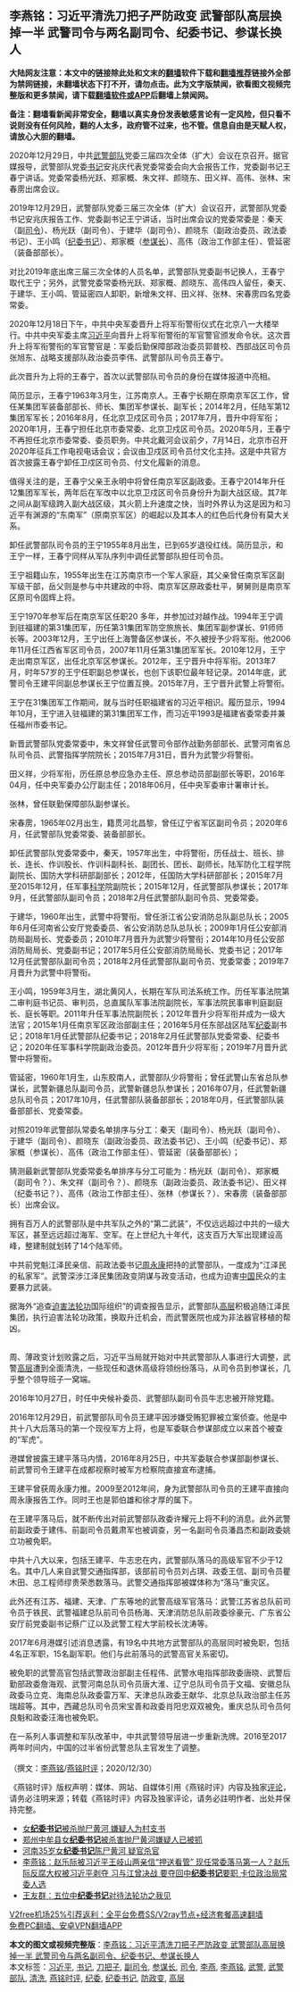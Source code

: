  <h2>李燕铭：习近平清洗刀把子严防政变 武警部队高层换掉一半 武警司令与两名副司令、纪委书记、参谋长换人</h2> <p class="notice"><b>大陆网友注意：本文中的链接除此处和文末的<a href="https://github.com/bannedbook/fanqiang" >翻墙</a>软件下载和<a href="https://github.com/killgcd/justmysocks/blob/master/README.md">翻墙推荐</a>链接外全部为禁网链接，未翻墙状态下打不开，请勿点击。此为文字版禁闻，欲看图文视频完整版和更多禁闻，请下载<a href="https://github.com/bannedbook/fanqiang">翻墙软件或APP</a>后翻墙上禁闻网。</p><p>备注：翻墙看新闻非常安全，翻墙以真实身份发表敏感言论有一定风险，但只看不说则没有任何风险，翻的人太多，政府管不过来，也不管。信息自由是天赋人权，请放心大胆的翻墙。</b></p>  <div class="entry">  <p></p> <p>2020年12月29日&#65292;中共<a href="https://www.bannedbook.org/bnews/tag/%E6%AD%A6%E8%AD%A6%E9%83%A8%E9%98%9F/" class="st_tag internal_tag" rel="tag" title="标签 武警部队 下的日志">武警部队</a>党委三届四次全体&#65288;扩大&#65289;会议在京召开&#12290;据官媒报导&#65292;武警部队党委<a href="https://www.bannedbook.org/bnews/tag/%e4%b9%a6%e8%ae%b0/" class="st_tag internal_tag" rel="tag" title="标签 书记 下的日志">书记</a>安兆庆代表党委常委会向大会报告工作&#65292;党委副书记王春宁讲话&#12290;党委常委杨光跃&#12289;郑家概&#12289;朱文祥&#12289;颜晓东&#12289;田义祥&#12289;高伟&#12289;张林&#12289;宋春雳出席会议&#12290;</p> <p>   2019年12月29日&#65292;武警部队党委三届三次全体&#65288;扩大&#65289;会议召开&#65292;武警部队党委书记安兆庆报告工作&#12289;党委副书记王宁讲话&#65292;当时出席会议的党委常委是&#65306;秦天&#65288;副<a href="https://www.bannedbook.org/bnews/tag/%E5%8F%B8%E4%BB%A4/" class="st_tag internal_tag" rel="tag" title="标签 司令 下的日志">司令</a>&#65289;&#12289;杨光跃&#65288;副司令&#65289;&#12289;于建华&#65288;副司令&#65289;&#12289;颜晓东&#65288;副政治委员&#12289;政法委书记&#65289;&#12289;王小鸣&#65288;<a href="https://www.bannedbook.org/bnews/tag/%e7%ba%aa%e5%a7%94%e4%b9%a6%e8%ae%b0/" class="st_tag internal_tag" rel="tag" title="标签 纪委书记 下的日志">纪委书记</a>&#65289;&#12289;郑家概&#65288;<a href="https://www.bannedbook.org/bnews/tag/%E5%8F%82%E8%B0%8B%E9%95%BF/" class="st_tag internal_tag" rel="tag" title="标签 参谋长 下的日志">参谋长</a>&#65289;&#12289;高伟&#65288;政治工作部主任&#65289;&#12289;管延密&#65288;装备部部长&#65289;&#12290;</p> <p>对比2019年底出席三届三次全体的人员名单&#65292;武警部队党委副书记换人&#65292;王春宁取代王宁&#65307;另外&#65292;武警党委常委杨光跃&#12289;郑家概&#12289;颜晓东&#12289;高伟四人留任&#65292;秦天&#12289;于建华&#12289;王小鸣&#12289;管延密四人卸职&#65292;新增朱文祥&#12289;田义祥&#12289;张林&#12289;宋春雳四名党委常委&#12290;</p> <p>2020年12月18日下午&#65292;中共中央军委晋升上将军衔警衔仪式在北京八一大楼举行&#12290;中共中央军委主席<a href="https://www.bannedbook.org/bnews/tag/%e4%b9%a0%e8%bf%91%e5%b9%b3/" class="st_tag internal_tag" rel="tag" title="标签 习近平 下的日志">习近平</a>向晋升上将军衔警衔的军官警官颁发命令状&#12290;这次晋升上将军衔警衔的军官警官是&#65306;军委后勤保障部政治委员郭普校&#12289;西部战区司令员张旭东&#12289;战略支援部队政治委员李伟&#12289;武警部队司令员王春宁&#12290;</p> <p>此次晋升为上将的王春宁&#65292;首次以武警部队司令员的身份在媒体报道中亮相&#12290;</p> <p>   简历显示&#65292;王春宁1963年3月生&#65292;江苏南京人&#12290;王春宁长期在原南京军区工作&#65292;曾任某集团军装备部部长&#12289;师长&#12289;集团军参谋长&#12289;副军长&#65307;2014年2月&#65292;任陆军第12集团军军长&#65307;2016年8月&#65292;任北京卫戍区司令员&#65307;2017年7月&#65292;晋升中将军衔&#65307;2020年1月&#65292;王春宁担任北京市委常委&#12289;北京卫戍区司令员&#12290;2020年5月&#65292;王春宁不再担任北京市委常委&#12289;委员职务&#12290;中共北戴河会议前夕&#65292;7月14日&#65292;北京市召开2020年征兵工作电视电话会议&#65307;会议由卫戍区司令员付文化主持&#12290;这是中共官方首次披露王春宁卸任卫戍区司令员&#12289;付文化履新的消息&#12290;</p> <p>值得关注的是&#65292;王春宁父亲王永明中将曾任南京军区副政委&#12290;王春宁2014年升任12集团军军长&#65292;两年后在军改中以北京卫戍区司令员身份升为副大战区级&#12290;其7年之间从副军级跨入副大战区级&#65292;其火箭上升速度之快&#65292;当时外界认为这是因为和习近平有渊源的&#8220;东南军&#8221;&#65288;原南京军区&#65289;的崛起以及其本人的红色后代身份有莫大关系&#12290; </p> <p>   卸任武警部队司令员的王宁1955年8月出生&#65292;已到65岁退役红线&#12290;简历显示&#65292;和王宁一样&#65292;王春宁同样从军队序列中调任武警部队担任司令员&#12290;</p>  <p>王宁祖籍山东&#65292;1955年出生在江苏南京市一个军人家庭&#65292;其父亲曾任南京军区副军级干部&#65292;岳父则是参与中共建政的中将&#12289;南京军区原政委杜平&#65292;舅舅则是南京军区原司令固辉上将&#12290;</p> <p>王宁1970年参军后在南京军区任职20 多年&#65292;并参加过对越作战&#12290;1994年王宁调到驻福建的第31集团军&#65292;历任第31集团军防空旅旅长&#12289;集团军副参谋长&#12289;91师师长等&#12290;2003年12月&#65292;王宁出任上海警备区参谋长&#65292;不久被授予少将军衔&#12290;他2006年11月任江西省军区司令员&#65292;2007年11月任第31集团军军长&#12290;2010年12月&#65292;王宁走出南京军区&#65292;出任北京军区参谋长&#12290;2012年&#65292;王宁晋升中将军衔&#12290;2013年7月&#65292;时年57岁的王宁任职副总参谋长&#65292;也创下该职位最年轻记录&#12290;2014年底&#65292;武警司令王建平同副总参谋长王宁位置互换&#12290;2015年7月&#65292;王宁晋升武警上将警衔&#12290;</p> <p>王宁在31集团军工作期间&#65292;就与当时任职福建省的习近平相识&#12290;履历显示&#65292;1994年10月&#65292;王宁进入驻福建的第31集团军工作&#65292;而习近平1993是福建省委常委并兼任福州市委书记&#12290;</p> <p>   新晋武警部队党委常委中&#65292;朱文祥曾任武警司令部作战勤务部部长&#12289;武警河南省总队司令员&#12289;武警指挥学院院长&#65307;2015年7月31日&#65292;晋升为武警少将警衔&#12290;</p> <p>田义祥&#65292;少将军衔&#65292;历任原总参应急办主任&#12289;原总参动员部副部长等职&#65292;2016年04月&#65292;任中央军委办公厅副主任&#65307;2018年06月&#65292;任中央军委审计署审计长&#12290;</p> <p>张林&#65292;曾任联勤保障部队副参谋长&#12290;</p> <p>宋春雳&#65292;1965年02月出生&#65292;籍贯河北昌黎&#65292;曾任辽宁省军区副司令员&#65307;2020年6月&#65292;任武警部队党委常委&#12289;装备部部长&#12290;</p> <p>卸任武警部队党委常委中&#65292;秦天&#65292;1957年出生&#65292;中将警衔&#65292;历任战士&#12289;班长&#12289;排长&#12289;连长&#12289;作训股长&#12289;作训科副科长&#12289;副团长&#12289;团长&#12289;副师长&#65292;陆军防化工程学院副院长&#12289;国防大学科研部副部长&#65307;2012年&#65292;任国防大学科研部部长&#65307;2015年7月至2015年12月&#65292;任军事<span class='wp_keywordlink'><a href="https://www.bannedbook.org/forum11/topic309.html" title="禁片：“科学”的棍子" target="_blank">科学</a></span>院副院长&#65307;2015年12月&#65292;任武警部队参谋长&#65307;2017年9月&#65292;任武警部队副司令员&#65307;2018年2月任武警部队副司令员&#12289;党委常委&#12290;</p> <p>   于建华&#65292;1960年出生&#65292;武警中将警衔&#12290;曾任浙江省公安消防总队副总队长&#65307;2005年6月任河南省公安厅党委委员&#12289;省公安消防总队总队长&#65307;2009年1月任公安部消防局副局长&#12289;党委委员&#65307;2010年7月晋升为武警少将警衔&#65307;2014年10月任公安部消防局局长&#12289;党委副书记&#65307;2017年5月任公安部消防局局长&#12289;党委书记&#65307;2017年12月任武警部队副司令员&#65307;2018年2月任武警部队副司令员&#12289;党委常委&#65307;2019年7月晋升为武警中将警衔&#12290;</p>  <p>王小鸣&#65292;1959年3月生&#65292;湖北黄冈人&#65292;长期在军队司法系统工作&#12290;历任军事法院第二审判庭书记员&#12289;审判员&#65292;总直属队军事法院副院长&#65292;军事法院民事审判庭副庭长&#12289;庭长等职&#12290;2011年升任军事法院副院长&#65307;2012年晋升少将军衔并成为一级大法官&#65307;2015年1月任南京军区政治部副主任&#65307;2016年5月任东部战区陆军<a href="https://www.bannedbook.org/bnews/tag/%e7%ba%aa%e5%a7%94/" class="st_tag internal_tag" rel="tag" title="标签 纪委 下的日志">纪委</a>副书记&#65307;2018年1月任武警部队纪委书记&#65307;2018年2月任武警部队党委常委&#12289;纪委书记&#65307;2020年任军事科学院副政治委员&#12290;2012年晋升少将军衔&#65307;2019年7月晋升武警中将警衔&#12290;</p> <p>管延密&#65292;1960年1月生&#65292;山东胶南人&#65292;武警部队少将警衔&#65307;曾任武警山东省总队参谋长&#65292;武警新疆总队副司令员&#65292;武警新疆总队参谋长&#65307;2016年07月&#65292;任武警新疆总队司令员&#65307;2017年10月&#65292;任武警部队装备部部长&#65307;2018年0月&#65292;任武警部队装备部部长&#12289;党委常委&#12290;</p> <p>   对照2019年武警部队常委名单排序与分工&#65306;秦天&#65288;副司令&#65289;&#12289;杨光跃&#65288;副司令&#65289;&#12289;于建华&#65288;副司令&#65289;&#12289;颜晓东&#65288;副政治委员&#12289;政法委书记&#65289;&#12289;王小鸣&#65288;纪委书记&#65289;&#12289;郑家概&#65288;参谋长&#65289;&#12289;高伟&#65288;政治工作部主任&#65289;&#12289;管延密&#65288;装备部部长&#65289;&#65307;</p> <p>猜测最新武警部队党委常委名单排序与分工可能为&#65306;杨光跃&#65288;副司令&#65289;&#12289;郑家概&#65288;副司令&#65311;&#65289;&#12289;朱文祥&#65288;副司令&#65311;&#65289;&#12289;颜晓东&#65288;副政治委员&#12289;政法委书记&#65289;&#12289;田义祥&#65288;纪委书记&#65311;&#65289;&#12289;高伟&#65288;政治工作部主任&#65289;&#12289;张林&#65288;参谋长&#65311;&#65289;&#12289;宋春雳&#65288;装备部部长&#65289;出席会议&#12290;</p> <p>拥有百万人的武警部队是中共军队之外的&#8220;第二武装&#8221;&#65292;不仅远远超过中共的一级大军区&#65292;甚至远远超过海军&#12289;空军&#12290;在上世纪九十年代&#65292;这支百万大军出现建设高峰&#65292;整建制就划转了14个陆军师&#12290;</p> <p>中共前党魁江泽民亲信&#12289;前政法委书记<span class='wp_keywordlink'><a href="https://www.bannedbook.org/forum2/topic2891.html" title="《周永康其人》《周永康传》" target="_blank">周永康</a></span>把持的武警部队&#65292;一度成为&#8220;江泽民的私家军&#8221;&#12290;武警深涉江泽民集团政变阴谋与政变活动&#65292;也成为迫害<span class='wp_keywordlink_affiliate'><a href="https://www.bannedbook.org/" title="中国" target="_blank">中国</a></span>民众的主要暴力武装&#12290;</p> <p>据海外&#8220;追查<span class='wp_keywordlink'><a href="https://www.bannedbook.org/forum11/topic278.html" title="评江泽民与中共相互利用迫害法轮功" target="_blank">迫害法轮功</a></span>国际组织&#8221;的调查报告显示&#65292;武警部队<span class='wp_keywordlink_affiliate'><a href="https://www.bannedbook.org/bnews/ccpdope/" title="中共高层内幕" target="_blank">高层</a></span>积极追随江泽民集团&#65292;执行迫害法轮功政策&#65292;换取升迁机会&#65292;而武警医院也成为非法器官移植的帮凶&#12290;<br />&nbsp;</p> <p>   周&#12289;薄政变计划败露之后&#65292;习近平当局就开始对中共武警部队人事进行大调整&#65292;武警<a href="https://www.bannedbook.org/bnews/tag/%E9%AB%98%E5%B1%82/" class="st_tag internal_tag" rel="tag" title="标签 高层 下的日志">高层</a>遭到全面清洗&#65292;一些现任和退休高级将领纷纷落马&#65292;从司令员到参谋长&#65292;几乎整个领导班子一窝端&#12290;</p> <p>2016年10月27日&#65292;时任中央候补委员&#12289;武警部队副司令员牛志忠被开除党籍&#12290;</p>  <p>2016年12月29日&#65292;前武警部队司令员王建平因涉嫌受贿犯罪被立案侦查&#12290;他是中共十八大后落马的第一个现役军方上将&#65292;也是军委联合参谋部成立以来首个被查的&#8220;军虎&#8221;&#12290;</p> <p>港媒曾披露王建平落马内情&#65292;2016年8月25日&#65292;中共军委联合参谋部副参谋长&#12289;前武警司令王建平在成都视察时被军方检察院直接宣布逮捕&#12290;</p> <p>王建平曾获周永康力推&#12290;2009至2012年间&#65292;身为武警部队司令员的王建平直接向周永康报告工作&#12290;同时王也是郭伯雄和徐才厚的属下&#12290;</p> <p>在王建平落马后&#65292;就不断传出对前武警部队政委许耀元上将不利的消息&#12290;此外武警前副政委于建伟&#12289;前副司令员戴肃军也被调查&#65292;另一名副司令员潘昌杰和副政委姚立功被免职&#12290;</p> <p>中共十八大以来&#65292;包括王建平&#12289;牛志忠在内&#65292;武警部队落马的高级军官不少于12名&#12290;其中几人来自武警交通指挥部&#65292;该部前司令员刘占琪&#12289;政委王信&#12289;副司令员瞿木田&#12289;总工程师缪贵荣悉数落马&#12290;武警交通指挥部被媒体称为&#8220;落马&#8221;重灾区&#12290;</p> <p>此外还有江苏&#12289;福建&#12289;天津&#12289;广东等地的武警高级军官落马&#65306;武警江苏省总队前司令员于铁民&#12289;武警福建总队前司令员杨海&#12289;天津消防总队前政委徐豪元&#12289;广东省公安厅前党委副书记蔡广辽以及武警工程大学前校长沈涛等&#12290;</p> <p>   2017年6月港媒引述消息透露&#65292;有19名中共地方武警部队的高层同时被免职&#65292;包括4名正军职&#65292;15名副军职&#12290;他们与此前落马的武警高官关系密切&#12290;</p> <p>被免职的武警高官包括武警政治部副主任程伟&#12289;武警水电指挥部政委唐晓&#12289;武警后勤部政委詹海观&#12289;武警河南总队司令员唐大淮&#12289;辽宁总队司令员于文福&#12289;安徽总队政委马立克&#12289;海南总队政委雷万军&#12289;天津总队政委王献华&#12289;北京总队政治部主任苏瑞超等&#12290;其中&#65292;西藏总队司令员宋宝善和政委肖阳忠双双被免&#65292;重庆总队司令员何良魁和政委汪海也被免职&#12290;</p> <p>在一系列人事调整和军队改革中&#65292;中共武警领导层进一步重新洗牌&#12290;2016至2017两年时间内&#65292;中国的过半省份武警总队主官发生了调整&#12290;<br />&nbsp;<br />&#65288;撰文&#65306;<a href="https://www.bannedbook.org/bnews/tag/%e6%9d%8e%e7%87%95%e9%93%ad/" class="st_tag internal_tag" rel="tag" title="标签 李燕铭 下的日志">李燕铭</a>/<a href="https://www.bannedbook.org/bnews/tag/%e7%87%95%e9%93%ad%e6%97%b6%e8%af%84/" class="st_tag internal_tag" rel="tag" title="标签 燕铭时评 下的日志">燕铭时评</a>&#65307;2020/12/30&#65289;</p>  <p>&#12298;燕铭时评&#12299;版权声明&#65306;媒体&#12289;网站&#12289;自媒体引用&#12298;燕铭时评&#12299;内容及独家<span class='wp_keywordlink_affiliate'><a href="https://www.bannedbook.org/bnews/comments/" title="新闻评论" target="_blank">评论</a></span>&#65292;请务必注明来源&#65307;转载&#12298;燕铭时评&#12299;内容及独家评论&#65292;请务必註明作者&#12289;出处并保持完整&#12290;</p> <ul class='op-related-articles' title='相关阅读'> <li><a href='https://www.bannedbook.org/bnews/cbnews/20201127/1438110.html' target='_blank'>女<b>纪委书记</b>被杀抛尸黄河 嫌疑人为村支书</a></li> <li><a href='https://www.bannedbook.org/bnews/baitai/20201126/1437461.html' target='_blank'>郑州中牟县女<b>纪委书记</b>被杀害抛尸黄河嫌疑人已被抓</a></li> <li><a href='https://www.bannedbook.org/bnews/comments/20201125/1436794.html' target='_blank'>河南35岁女<b>纪委书记</b>陈尸黄河 疑官杀官</a></li> <li><a href='https://www.bannedbook.org/bnews/comments/20200824/1385025.html' target='_blank'>李燕铭：赵乐际被习近平王岐山两亲信“押送看管” 现任常委落马第一人？赵乐际反腐大权被习近平剥夺 习与江曾决战 要夺回中<b>纪委书记</b>要职 卡位政治局常委人选</a></li> <li><a href='https://www.bannedbook.org/bnews/comments/20200722/1364438.html' target='_blank'>王友群：五位中<b>纪委书记</b>对待法轮功之我见</a></li> </ul> <p class="texttj"> <a href="https://www.bannedbook.org/forum23/topic22702.html" target="_blank">V2free机场25%引荐返利：全平台免费SS/V2ray节点+经济套餐高速翻墙</a><br/> <a href="https://github.com/bannedbook/fanqiang/wiki/%E7%A6%81%E9%97%BB%E7%BD%91%E5%AE%89%E5%8D%93%E7%BF%BB%E5%A2%99%E6%96%B0%E9%97%BBAPP" target="_blank">免费PC翻墙、安卓VPN翻墙APP</a></p><p>  </p><a name='sharetosocial'></a>       <div><b>本文的图文或视频完整版</b>：<a href='https://www.bannedbook.org/bnews/comments/20201231/1458377.html'>李燕铭：习近平清洗刀把子严防政变 武警部队高层换掉一半 武警司令与两名副司令、纪委书记、参谋长换人</a></div>  </div><!--END ENTRY--> <div class="postfooter"> <div>本文标签：<a href="https://www.bannedbook.org/bnews/tag/%e4%b9%a0%e8%bf%91%e5%b9%b3/" rel="tag">习近平</a>, <a href="https://www.bannedbook.org/bnews/tag/%e4%b9%a6%e8%ae%b0/" rel="tag">书记</a>, <a href="https://www.bannedbook.org/bnews/tag/%e5%88%80%e6%8a%8a%e5%ad%90/" rel="tag">刀把子</a>, <a href="https://www.bannedbook.org/bnews/tag/%E5%89%AF%E5%8F%B8%E4%BB%A4/" rel="tag">副司令</a>, <a href="https://www.bannedbook.org/bnews/tag/%E5%8F%82%E8%B0%8B%E9%95%BF/" rel="tag">参谋长</a>, <a href="https://www.bannedbook.org/bnews/tag/%E5%8F%B8%E4%BB%A4/" rel="tag">司令</a>, <a href="https://www.bannedbook.org/bnews/tag/%e6%9d%8e%e7%87%95/" rel="tag">李燕</a>, <a href="https://www.bannedbook.org/bnews/tag/%e6%9d%8e%e7%87%95%e9%93%ad/" rel="tag">李燕铭</a>, <a href="https://www.bannedbook.org/bnews/tag/%e6%ad%a6%e8%ad%a6/" rel="tag">武警</a>, <a href="https://www.bannedbook.org/bnews/tag/%E6%AD%A6%E8%AD%A6%E9%83%A8%E9%98%9F/" rel="tag">武警部队</a>, <a href="https://www.bannedbook.org/bnews/tag/%E6%B8%85%E6%B4%97/" rel="tag">清洗</a>, <a href="https://www.bannedbook.org/bnews/tag/%e7%87%95%e9%93%ad%e6%97%b6%e8%af%84/" rel="tag">燕铭时评</a>, <a href="https://www.bannedbook.org/bnews/tag/%e7%ba%aa%e5%a7%94/" rel="tag">纪委</a>, <a href="https://www.bannedbook.org/bnews/tag/%e7%ba%aa%e5%a7%94%e4%b9%a6%e8%ae%b0/" rel="tag">纪委书记</a>, <a href="https://www.bannedbook.org/bnews/tag/%E9%98%B2%E6%94%BF%E5%8F%98/" rel="tag">防政变</a>, <a href="https://www.bannedbook.org/bnews/tag/%E9%AB%98%E5%B1%82/" rel="tag">高层</a></div>  </div><!--END POSTFOOTER--> 